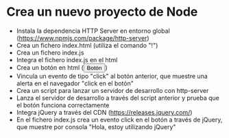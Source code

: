 # Crea un nuevo proyecto de Node
- Instala la dependencia HTTP Server en entorno global (https://www.npmjs.com/package/http-server)
- Crea un fichero index.html (utiliza el comando "!")
- Crea un fichero index.js
- Integra el fichero index.js en el html
- Crea un botón en html (<button>Botón</button>)
- Vincula un evento de tipo "click" al botón anterior, que muestre una alerta en el navegador "click en el botón"
- Crea un script para lanzar un servidor de desarrollo con http-server
- Lanza el servidor de desarrollo a través del script anterior y prueba que el botón funciona correctamente
- Integra jQuery a través del CDN (https://releases.jquery.com/)
- En el fichero index.js crea un evento click en el botón a través de jQuery, que muestre por consola "Hola, estoy utilizando jQuery"